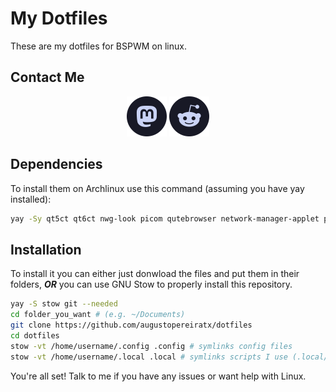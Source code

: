# My Dotfiles

These are my dotfiles for BSPWM on linux.

## Contact Me
<p align="center">
  <a href="https://mastodon.social/@augustotx"><img src="assets/social/macchiato_mastodon.svg" width="64" height="64" alt="Mastodon Logo"/></a>
  <a href="https://reddit.com/u/AugustBrasilien"><img src="assets/social/macchiato_reddit.svg" width="64" height="64" alt="Reddit Logo"/></a>
</p>

## Dependencies

To install them on Archlinux use this command (assuming you have yay installed):
```bash
yay -Sy qt5ct qt6ct nwg-look picom qutebrowser network-manager-applet pavucontrol pamixer dunst micro neovim btop catppuccin-gtk-theme-mocha
```
## Installation
To install it you can either just donwload the files and put them in their folders, ***OR*** you can use GNU Stow to properly install this repository.

```bash
yay -S stow git --needed
cd folder_you_want # (e.g. ~/Documents)
git clone https://github.com/augustopereiratx/dotfiles
cd dotfiles
stow -vt /home/username/.config .config # symlinks config files
stow -vt /home/username/.local .local # symlinks scripts I use (.local/bin)
```
You're all set! Talk to me if you have any issues or want help with Linux.